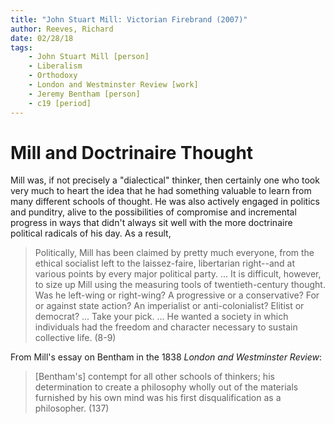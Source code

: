 ```yaml
---
title: "John Stuart Mill: Victorian Firebrand (2007)"
author: Reeves, Richard
date: 02/28/18
tags: 
    - John Stuart Mill [person]
    - Liberalism
    - Orthodoxy
    - London and Westminster Review [work]
    - Jeremy Bentham [person]
    - c19 [period]
---
```


# Mill and Doctrinaire Thought

Mill was, if not precisely a "dialectical" thinker, then certainly one who took very much to heart the idea that he had something valuable to learn from many different schools of thought. He was also actively engaged in politics and punditry, alive to the possibilities of compromise and incremental progress in ways that didn't always sit well with the more doctrinaire political radicals of his day. As a result, 

> Politically, Mill has been claimed by pretty much everyone, from the ethical socialist left to the laissez-faire, libertarian right--and at various points by every major political party. ... It is difficult, however, to size up Mill using the measuring tools of twentieth-century thought. Was he left-wing or right-wing? A progressive or a conservative? For or against state action? An imperialist or anti-colonialist? Elitist or democrat? ... Take your pick. ... He wanted a society in which individuals had the freedom and character necessary to sustain collective life. (8-9)

From Mill's essay on Bentham in the 1838 _London and Westminster Review_:

> [Bentham's] contempt for all other schools of thinkers; his determination to create a philosophy wholly out of the materials furnished by his own mind was his first disqualification as a philosopher. (137)